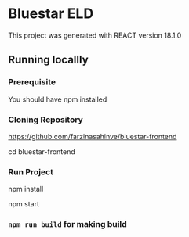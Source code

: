 # Bluestar ELD

This project was generated with REACT version 18.1.0

## Running locallly



### Prerequisite

You should have npm installed

### Cloning Repository

https://github.com/farzinasahinve/bluestar-frontend

cd bluestar-frontend

### Run Project

npm install

npm start

### `npm run build` for making build

